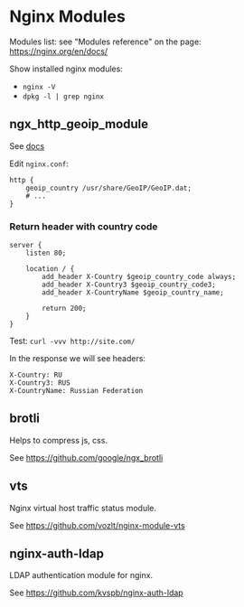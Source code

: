 # Nginx Modules

Modules list: see "Modules reference" on the page: https://nginx.org/en/docs/

Show installed nginx modules: 

- `nginx -V`
- `dpkg -l | grep nginx`

## ngx_http_geoip_module

See [docs](https://nginx.org/en/docs/http/ngx_http_geoip_module.html)

Edit `nginx.conf`:

```nginx
http {
    geoip_country /usr/share/GeoIP/GeoIP.dat;
    # ...
}
```

### Return header with country code

```nginx
server {
    listen 80;
    
    location / {
        add_header X-Country $geoip_country_code always;
        add_header X-Country3 $geoip_country_code3;
        add_header X-CountryName $geoip_country_name;

        return 200;
    }
}
```
Test: `curl -vvv http://site.com/`

In the response we will see headers:

```
X-Country: RU
X-Country3: RUS
X-CountryName: Russian Federation
```

## brotli

Helps to compress js, css.

See https://github.com/google/ngx_brotli

## vts

Nginx virtual host traffic status module. 

See https://github.com/vozlt/nginx-module-vts

## nginx-auth-ldap

LDAP authentication module for nginx.

See https://github.com/kvspb/nginx-auth-ldap
